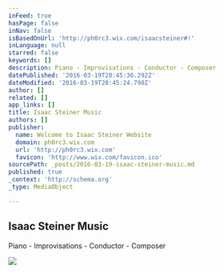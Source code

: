 ```yaml
---
inFeed: true
hasPage: false
inNav: false
isBasedOnUrl: 'http://ph0rc3.wix.com/isaacsteiner#!'
inLanguage: null
starred: false
keywords: []
description: Piano - Improvisations - Conductor - Composer
datePublished: '2016-03-19T20:45:36.292Z'
dateModified: '2016-03-19T20:45:24.790Z'
author: []
related: []
app_links: []
title: Isaac Steiner Music
authors: []
publisher:
  name: Welcome to Isaac Steiner Website
  domain: ph0rc3.wix.com
  url: 'http://ph0rc3.wix.com'
  favicon: 'http://www.wix.com/favicon.ico'
sourcePath: _posts/2016-03-19-isaac-steiner-music.md
published: true
_context: 'http://schema.org'
_type: MediaObject

---
```

<article style=""><h1>Isaac Steiner Music</h1><p>Piano - Improvisations - Conductor - Composer</p><img src="https://imgflo.herokuapp.com/graph/vahj1ThiexotieMo/f20df712ce6d1060e3df842c7ef80aa1/croprotate.wix_doc_ico?cropheight=220&amp;cropwidth=316&amp;degrees=0&amp;input=http%3A%2F%2Fstatic.wixstatic.com%2Fdicons%2Feb4ece_f0c40e496d26ba0dafab1a184344ba50.wix_doc_ico&amp;x=12&amp;y=0" /></article>